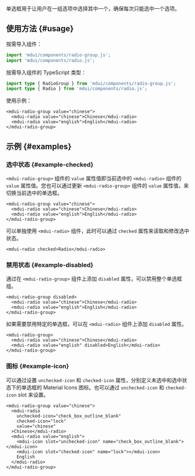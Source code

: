 单选框用于让用户在一组选项中选择其中一个，确保每次只能选中一个选项。

## 使用方法 {#usage}

按需导入组件：

```js
import 'mdui/components/radio-group.js';
import 'mdui/components/radio.js';
```

按需导入组件的 TypeScript 类型：

```ts
import type { RadioGroup } from 'mdui/components/radio-group.js';
import type { Radio } from 'mdui/components/radio.js';
```

使用示例：

```html,example,playgroundId=330
<mdui-radio-group value="chinese">
  <mdui-radio value="chinese">Chinese</mdui-radio>
  <mdui-radio value="english">English</mdui-radio>
</mdui-radio-group>
```

## 示例 {#examples}

### 选中状态 {#example-checked}

`<mdui-radio-group>` 组件的 `value` 属性值即当前选中的 `<mdui-radio>` 组件的 `value` 属性值。您也可以通过更新 `<mdui-radio-group>` 组件的 `value` 属性值，来切换当前选中的单选框。

```html,example,expandable,playgroundId=331
<mdui-radio-group value="chinese">
  <mdui-radio value="chinese">Chinese</mdui-radio>
  <mdui-radio value="english">English</mdui-radio>
</mdui-radio-group>
```

可以单独使用 `<mdui-radio>` 组件，此时可以通过 `checked` 属性来读取和修改选中状态。

```html,example,expandable,playgroundId=332
<mdui-radio checked>Radio</mdui-radio>
```

### 禁用状态 {#example-disabled}

通过在 `<mdui-radio-group>` 组件上添加 `disabled` 属性，可以禁用整个单选框组。

```html,example,expandable,playgroundId=333
<mdui-radio-group disabled>
  <mdui-radio value="chinese">Chinese</mdui-radio>
  <mdui-radio value="english">English</mdui-radio>
</mdui-radio-group>
```

如果需要禁用特定的单选框，可以在 `<mdui-radio>` 组件上添加 `disabled` 属性。

```html,example,expandable,playgroundId=334
<mdui-radio-group>
  <mdui-radio value="chinese">Chinese</mdui-radio>
  <mdui-radio value="english" disabled>English</mdui-radio>
</mdui-radio-group>
```

### 图标 {#example-icon}

可以通过设置 `unchecked-icon` 和 `checked-icon` 属性，分别定义未选中和选中状态下的单选框的 Material Icons 图标。也可以通过 `unchecked-icon` 和 `checked-icon` slot 来设置。

```html,example,expandable,playgroundId=335
<mdui-radio-group value="chinese">
  <mdui-radio
    unchecked-icon="check_box_outline_blank"
    checked-icon="lock"
    value="chinese"
  >Chinese</mdui-radio>
  <mdui-radio value="english">
    <mdui-icon slot="unchecked-icon" name="check_box_outline_blank"></mdui-icon>
    <mdui-icon slot="checked-icon" name="lock"></mdui-icon>
    English
  </mdui-radio>
</mdui-radio-group>
```
